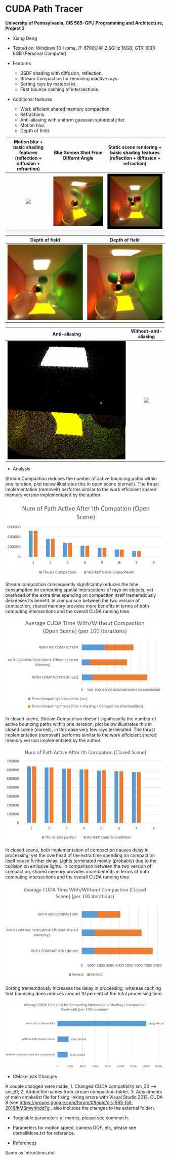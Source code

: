 CUDA Path Tracer
================

**University of Pennsylvania, CIS 565: GPU Programming and Architecture, Project 3** 

* Xiang Deng
* Tested on:  Windows 10-Home, i7-6700U @ 2.6GHz 16GB, GTX 1060 6GB (Personal Computer)

* Features
  * BSDF shading with diffusion, reflection.
  * Stream Compaction for removing inactive rays.
  * Sorting rays by material id.
  * First bounce caching of intersections.


* Additional features
  * Work efficient shared memory compaction.
  * Refractions.
  * Anti-aliasing with uniform guassian spherical jitter.
  * Motion blur.
  * Depth of field. 


Motion blur + basic shading features (reflection + diffusion + refraction) | Blur Screen Shot From Differnt Angle | Static scene rendering + basic shading features (reflection + diffusion + refraction)
:-------------------------:|:-------------------------:|:-------------------------:
 ![](img/blur3.gif) |![](img/coolblur.png) |  ![](img/beforeblur.png)






Depth of field |Depth of field
:-------------------------:|:-------------------------:
![](img/DOF1.png) | ![](img/DOF2.png)



 Anti-aliasing |  Without-anti-aliasing
 :-------------------------:|:-------------------------: 
![](img/AA.gif) | ![](img/noAA.gif)

 
 


* Analysis

Stream Compaction reduces the number of active bouncing paths within one iteration, plot below illustrates this in open scene (cornell).
The thrust implementation (removeif) performs similar to the work effcicient shared memory version implementated by the author.

![](charts/1.PNG)

Stream compaction consequently significantly reduces the time consumption on computing spatial intersections of rays on objects; yet overhead of the extra
time spending on compaction itself trememdously decreases its benefit.
In comparison between the two version of compaction, shared memory provides more benefits in terms of both computing intersections and the overall CUDA running time.


![](charts/2.PNG)

In closed scene, Stream Compaction doesn't significantly the number of active bouncing paths within one iteration, plot below illustrates this in closed scene (cornell), in this case very few
rays terminated.
The thrust implementation (removeif) performs similar to the work effcicient shared memory version implementated by the author.

![](charts/3.PNG)

In closed scene, both implementation of compaction causes delay in processing; yet the overhead of the extra
time spending on compaction itself cause further delay. Lights terminated mostly (probably) due to the collision on emissive lights.
In comparison between the two version of compaction, shared memory provides more benefits in terms of both computing intersections and the overall CUDA running time.

![](charts/4.PNG)

Sorting trememdously increases the delay in processing; whereas caching first bouncing does reduces around 10 percent of the total processing time.

![](charts/5.PNG)

* CMakeLists Changes

A couple changed were made, 1. Changed CUDA compatiblity sm_20 --> sm_61; 2. Added file names from stream compaction folder; 3. Adjustments of main cmakelist file 
for fixing linking errors with Visual Studio 2013, CUDA 8 (see https://groups.google.com/forum/#!topic/cis-565-fall-2016/kMSmwhhdqFg , also includes the changes to the 
external folder).

* Togglable parameters of modes, please see common.h.
* Parameters for motion speed, camera DOF, etc, please see cornellMove.txt for reference.

* References

Same as Intructions.md